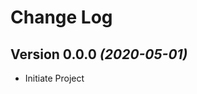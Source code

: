 Change Log
==========
 

Version 0.0.0 *(2020-05-01)*
----------------------------

* Initiate Project
